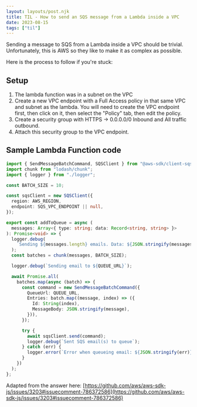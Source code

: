 ```yaml
---
layout: layouts/post.njk
title: TIL - How to send an SQS message from a Lambda inside a VPC
date: 2023-08-15
tags: ["til"]
---
```


Sending a message to SQS from a Lambda inside a VPC should be trivial. Unfortunately, this is AWS so they like to make it as complex as possible.

Here is the process to follow if you're stuck:

## Setup

1. The lambda function was in a subnet on the VPC
2. Create a new VPC endpoint with a Full Access policy in that same VPC and subnet as the lambda. You will need to create the VPC endpoint first, then click on it, then select the "Policy" tab, then edit the policy.
3. Create a security group with HTTPS -> 0.0.0.0/0 Inbound and All traffic outbound.
4. Attach this security group to the VPC endpoint.

## Sample Lambda Function code

```ts
import { SendMessageBatchCommand, SQSClient } from "@aws-sdk/client-sqs";
import chunk from "lodash/chunk";
import { logger } from "./logger";

const BATCH_SIZE = 10;

const sqsClient = new SQSClient({
  region: AWS_REGION,
  endpoint: SQS_VPC_ENDPOINT || null,
});

export const addToQueue = async (
  messages: Array<{ type: string; data: Record<string, string> }>
): Promise<void> => {
  logger.debug(
    `Sending ${messages.length} emails. Data: ${JSON.stringify(messages)}`
  );
  const batches = chunk(messages, BATCH_SIZE);

  logger.debug(`Sending email to ${QUEUE_URL}`);

  await Promise.all(
    batches.map(async (batch) => {
      const command = new SendMessageBatchCommand({
        QueueUrl: QUEUE_URL,
        Entries: batch.map((message, index) => ({
          Id: String(index),
          MessageBody: JSON.stringify(message),
        })),
      });

      try {
        await sqsClient.send(command);
        logger.debug(`Sent SQS email(s) to queue`);
      } catch (err) {
        logger.error(`Error when queueing email: ${JSON.stringify(err)}`);
      }
    })
  );
};
```

Adapted from the answer here: [https://github.com/aws/aws-sdk-js/issues/3203#issuecomment-786372586](https://github.com/aws/aws-sdk-js/issues/3203#issuecomment-786372586)
